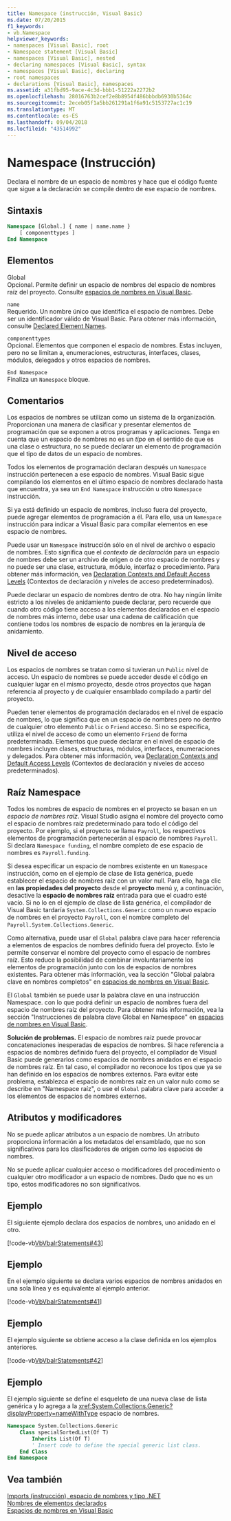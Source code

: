 ```yaml
---
title: Namespace (instrucción, Visual Basic)
ms.date: 07/20/2015
f1_keywords:
- vb.Namespace
helpviewer_keywords:
- namespaces [Visual Basic], root
- Namespace statement [Visual Basic]
- namespaces [Visual Basic], nested
- declaring namespaces [Visual Basic], syntax
- namespaces [Visual Basic], declaring
- root namespaces
- declarations [Visual Basic], namespaces
ms.assetid: a31fbd95-9ace-4c3d-bbb1-51222a2272b2
ms.openlocfilehash: 28016763b2cef2e8b8954f486bbbdb6930b5364c
ms.sourcegitcommit: 2eceb05f1a5bb261291a1f6a91c5153727ac1c19
ms.translationtype: MT
ms.contentlocale: es-ES
ms.lasthandoff: 09/04/2018
ms.locfileid: "43514992"
---
```

# <a name="namespace-statement"></a>Namespace (Instrucción)
Declara el nombre de un espacio de nombres y hace que el código fuente que sigue a la declaración se compile dentro de ese espacio de nombres.  
  
## <a name="syntax"></a>Sintaxis  
  
```vb  
Namespace [Global.] { name | name.name }  
    [ componenttypes ]  
End Namespace  
```  
  
## <a name="parts"></a>Elementos  
 Global  
 Opcional. Permite definir un espacio de nombres del espacio de nombres raíz del proyecto. Consulte [espacios de nombres en Visual Basic](../../../visual-basic/programming-guide/program-structure/namespaces.md).  
  
 `name`  
 Requerido. Un nombre único que identifica el espacio de nombres. Debe ser un identificador válido de Visual Basic. Para obtener más información, consulte [Declared Element Names](../../../visual-basic/programming-guide/language-features/declared-elements/declared-element-names.md).  
  
 `componenttypes`  
 Opcional. Elementos que componen el espacio de nombres. Estas incluyen, pero no se limitan a, enumeraciones, estructuras, interfaces, clases, módulos, delegados y otros espacios de nombres.  
  
 `End Namespace`  
 Finaliza un `Namespace` bloque.  
  
## <a name="remarks"></a>Comentarios  
 Los espacios de nombres se utilizan como un sistema de la organización. Proporcionan una manera de clasificar y presentar elementos de programación que se exponen a otros programas y aplicaciones. Tenga en cuenta que un espacio de nombres no es un *tipo* en el sentido de que es una clase o estructura, no se puede declarar un elemento de programación que el tipo de datos de un espacio de nombres.  
  
 Todos los elementos de programación declaran después un `Namespace` instrucción pertenecen a ese espacio de nombres. Visual Basic sigue compilando los elementos en el último espacio de nombres declarado hasta que encuentra, ya sea un `End Namespace` instrucción u otro `Namespace` instrucción.  
  
 Si ya está definido un espacio de nombres, incluso fuera del proyecto, puede agregar elementos de programación a él. Para ello, usa un `Namespace` instrucción para indicar a Visual Basic para compilar elementos en ese espacio de nombres.  
  
 Puede usar un `Namespace` instrucción sólo en el nivel de archivo o espacio de nombres. Esto significa que el *contexto de declaración* para un espacio de nombres debe ser un archivo de origen o de otro espacio de nombres y no puede ser una clase, estructura, módulo, interfaz o procedimiento. Para obtener más información, vea [Declaration Contexts and Default Access Levels](../../../visual-basic/language-reference/statements/declaration-contexts-and-default-access-levels.md) (Contextos de declaración y niveles de acceso predeterminados).  
  
 Puede declarar un espacio de nombres dentro de otra. No hay ningún límite estricto a los niveles de anidamiento puede declarar, pero recuerde que cuando otro código tiene acceso a los elementos declarados en el espacio de nombres más interno, debe usar una cadena de calificación que contiene todos los nombres de espacio de nombres en la jerarquía de anidamiento.  
  
## <a name="access-level"></a>Nivel de acceso  
 Los espacios de nombres se tratan como si tuvieran un `Public` nivel de acceso. Un espacio de nombres se puede acceder desde el código en cualquier lugar en el mismo proyecto, desde otros proyectos que hagan referencia al proyecto y de cualquier ensamblado compilado a partir del proyecto.  
  
 Pueden tener elementos de programación declarados en el nivel de espacio de nombres, lo que significa que en un espacio de nombres pero no dentro de cualquier otro elemento `Public` o `Friend` acceso. Si no se especifica, utiliza el nivel de acceso de como un elemento `Friend` de forma predeterminada. Elementos que puede declarar en el nivel de espacio de nombres incluyen clases, estructuras, módulos, interfaces, enumeraciones y delegados. Para obtener más información, vea [Declaration Contexts and Default Access Levels](../../../visual-basic/language-reference/statements/declaration-contexts-and-default-access-levels.md) (Contextos de declaración y niveles de acceso predeterminados).  
  
## <a name="root-namespace"></a>Raíz Namespace  
 Todos los nombres de espacio de nombres en el proyecto se basan en un *espacio de nombres raíz*. Visual Studio asigna el nombre del proyecto como el espacio de nombres raíz predeterminado para todo el código del proyecto. Por ejemplo, si el proyecto se llama `Payroll`, los respectivos elementos de programación pertenecerán al espacio de nombres `Payroll`. Si declara `Namespace funding`, el nombre completo de ese espacio de nombres es `Payroll.funding`.  
  
 Si desea especificar un espacio de nombres existente en un `Namespace` instrucción, como en el ejemplo de clase de lista genérica, puede establecer el espacio de nombres raíz con un valor null. Para ello, haga clic en **las propiedades del proyecto** desde el **proyecto** menú y, a continuación, desactive la **espacio de nombres raíz** entrada para que el cuadro esté vacío. Si no lo en el ejemplo de clase de lista genérica, el compilador de Visual Basic tardaría `System.Collections.Generic` como un nuevo espacio de nombres en el proyecto `Payroll`, con el nombre completo del `Payroll.System.Collections.Generic`.  
  
 Como alternativa, puede usar el `Global` palabra clave para hacer referencia a elementos de espacios de nombres definido fuera del proyecto. Esto le permite conservar el nombre del proyecto como el espacio de nombres raíz. Esto reduce la posibilidad de combinar involuntariamente los elementos de programación junto con los de espacios de nombres existentes. Para obtener más información, vea la sección "Global palabra clave en nombres completos" en [espacios de nombres en Visual Basic](../../../visual-basic/programming-guide/program-structure/namespaces.md).  
  
 El `Global` también se puede usar la palabra clave en una instrucción Namespace. con lo que podrá definir un espacio de nombres fuera del espacio de nombres raíz del proyecto. Para obtener más información, vea la sección "Instrucciones de palabra clave Global en Namespace" en [espacios de nombres en Visual Basic](../../../visual-basic/programming-guide/program-structure/namespaces.md).  
  
 **Solución de problemas.** El espacio de nombres raíz puede provocar concatenaciones inesperadas de espacios de nombres. Si hace referencia a espacios de nombres definido fuera del proyecto, el compilador de Visual Basic puede generarlos como espacios de nombres anidados en el espacio de nombres raíz. En tal caso, el compilador no reconoce los tipos que ya se han definido en los espacios de nombres externos. Para evitar este problema, establezca el espacio de nombres raíz en un valor nulo como se describe en "Namespace raíz", o use el `Global` palabra clave para acceder a los elementos de espacios de nombres externos.  
  
## <a name="attributes-and-modifiers"></a>Atributos y modificadores  
 No se puede aplicar atributos a un espacio de nombres. Un atributo proporciona información a los metadatos del ensamblado, que no son significativos para los clasificadores de origen como los espacios de nombres.  
  
 No se puede aplicar cualquier acceso o modificadores del procedimiento o cualquier otro modificador a un espacio de nombres. Dado que no es un tipo, estos modificadores no son significativos.  
  
## <a name="example"></a>Ejemplo  
 El siguiente ejemplo declara dos espacios de nombres, uno anidado en el otro.  
  
 [!code-vb[VbVbalrStatements#43](../../../visual-basic/language-reference/error-messages/codesnippet/VisualBasic/namespace-statement_1.vb)]  
  
## <a name="example"></a>Ejemplo  
 En el ejemplo siguiente se declara varios espacios de nombres anidados en una sola línea y es equivalente al ejemplo anterior.  
  
 [!code-vb[VbVbalrStatements#41](../../../visual-basic/language-reference/error-messages/codesnippet/VisualBasic/namespace-statement_2.vb)]  
  
## <a name="example"></a>Ejemplo  
 El ejemplo siguiente se obtiene acceso a la clase definida en los ejemplos anteriores.  
  
 [!code-vb[VbVbalrStatements#42](../../../visual-basic/language-reference/error-messages/codesnippet/VisualBasic/namespace-statement_3.vb)]  
  
## <a name="example"></a>Ejemplo  
 El ejemplo siguiente se define el esqueleto de una nueva clase de lista genérica y lo agrega a la <xref:System.Collections.Generic?displayProperty=nameWithType> espacio de nombres.  
  
```vb  
Namespace System.Collections.Generic  
    Class specialSortedList(Of T)  
        Inherits List(Of T)  
        ' Insert code to define the special generic list class.  
    End Class  
End Namespace  
```  
  
## <a name="see-also"></a>Vea también  
 [Imports (instrucción), espacio de nombres y tipo .NET](../../../visual-basic/language-reference/statements/imports-statement-net-namespace-and-type.md)  
 [Nombres de elementos declarados](../../../visual-basic/programming-guide/language-features/declared-elements/declared-element-names.md)  
 [Espacios de nombres en Visual Basic](../../../visual-basic/programming-guide/program-structure/namespaces.md)
